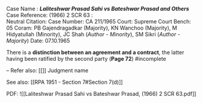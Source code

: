 Case Name : ***Laliteshwar Prasad Sahi vs Bateshwar Prasad and Others***
Case Reference: (1966) 2 SCR 63 :  
Neutral Citation:
Case Number: CA 211/1965
Court: Supreme Court
Bench: 05
Coram: PB Gajendragadkar (Majority), KN Wanchoo (Majority), M Hidyatullah (Minority), JC Shah (*Author - Minority*), SM Sikri (*Author - Majority*)
Date: 07.10.1965

There is a **distinction between an agreement and a contract**, the latter having been ratified by the second party (**Page 72**) #incomplete 

–
Refer also:
[[]]
Judgment name

See also:
[[RPA 1951 - Section 7#Section 7(d)]]

PDF:
![[Laliteshwar Prasad Sahi vs Bateshwar Prasad, (1966) 2 SCR 63.pdf]]